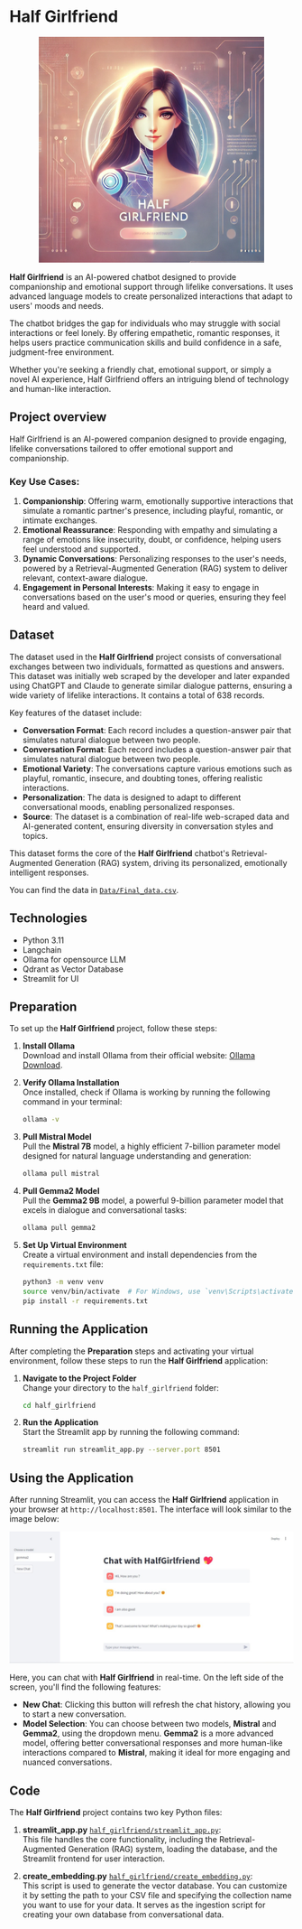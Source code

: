# Half Girlfriend

<p align="center">
  <img src="Images/Display.jpg" width="400" height="400">
</p>

**Half Girlfriend** is an AI-powered chatbot designed to provide companionship and emotional support through lifelike conversations. It uses advanced language models to create personalized interactions that adapt to users' moods and needs.

The chatbot bridges the gap for individuals who may struggle with social interactions or feel lonely. By offering empathetic, romantic responses, it helps users practice communication skills and build confidence in a safe, judgment-free environment.

Whether you're seeking a friendly chat, emotional support, or simply a novel AI experience, Half Girlfriend offers an intriguing blend of technology and human-like interaction.

## Project overview

Half Girlfriend is an AI-powered companion designed to provide engaging, lifelike conversations tailored to offer emotional support and companionship.

### Key Use Cases:
1. **Companionship**: Offering warm, emotionally supportive interactions that simulate a romantic partner's presence, including playful, romantic, or intimate exchanges.
2. **Emotional Reassurance**: Responding with empathy and simulating a range of emotions like insecurity, doubt, or confidence, helping users feel understood and supported.
3. **Dynamic Conversations**: Personalizing responses to the user's needs, powered by a Retrieval-Augmented Generation (RAG) system to deliver relevant, context-aware dialogue.
4. **Engagement in Personal Interests**: Making it easy to engage in conversations based on the user's mood or queries, ensuring they feel heard and valued.

## Dataset

The dataset used in the **Half Girlfriend** project consists of conversational exchanges between two individuals, formatted as questions and answers. This dataset was initially web scraped by the developer and later expanded using ChatGPT and Claude to generate similar dialogue patterns, ensuring a wide variety of lifelike interactions. It contains a total of 638 records.

Key features of the dataset include:

- **Conversation Format**: Each record includes a question-answer pair that simulates natural dialogue between two people.
- **Conversation Format**: Each record includes a question-answer pair that simulates natural dialogue between two people.
- **Emotional Variety**: The conversations capture various emotions such as playful, romantic, insecure, and doubting tones, offering realistic interactions.
- **Personalization**: The data is designed to adapt to different conversational moods, enabling personalized responses.
- **Source**: The dataset is a combination of real-life web-scraped data and AI-generated content, ensuring diversity in conversation styles and topics.

This dataset forms the core of the **Half Girlfriend** chatbot's Retrieval-Augmented Generation (RAG) system, driving its personalized, emotionally intelligent responses.

You can find the data in [`Data/Final_data.csv`](Data/Final_data.csv).

## Technologies

- Python 3.11
- Langchain
- Ollama for opensource LLM
- Qdrant as Vector Database
- Streamlit for UI

## Preparation

To set up the **Half Girlfriend** project, follow these steps:

1. **Install Ollama**  
   Download and install Ollama from their official website: [Ollama Download](https://ollama.com/download).

2. **Verify Ollama Installation**  
   Once installed, check if Ollama is working by running the following command in your terminal:
   ```bash
   ollama -v
   ```

3. **Pull Mistral Model**  
   Pull the **Mistral 7B** model, a highly efficient 7-billion parameter model designed for natural language understanding and generation:
   ```bash
   ollama pull mistral
   ```

4. **Pull Gemma2 Model**  
   Pull the **Gemma2 9B** model, a powerful 9-billion parameter model that excels in dialogue and conversational tasks:
   ```bash
   ollama pull gemma2
   ```

5. **Set Up Virtual Environment**  
   Create a virtual environment and install dependencies from the `requirements.txt` file:
   ```bash
   python3 -m venv venv
   source venv/bin/activate  # For Windows, use `venv\Scripts\activate`
   pip install -r requirements.txt
   ```

## Running the Application

After completing the **Preparation** steps and activating your virtual environment, follow these steps to run the **Half Girlfriend** application:

1. **Navigate to the Project Folder**  
   Change your directory to the `half_girlfriend` folder:
   ```bash
   cd half_girlfriend
   ```

2. **Run the Application**  
   Start the Streamlit app by running the following command:
   ```bash
   streamlit run streamlit_app.py --server.port 8501
   ```
## Using the Application

After running Streamlit, you can access the **Half Girlfriend** application in your browser at `http://localhost:8501`. The interface will look similar to the image below:

![Chat Interface](Images/Output.jpg)

Here, you can chat with **Half Girlfriend** in real-time. On the left side of the screen, you'll find the following features:

- **New Chat**: Clicking this button will refresh the chat history, allowing you to start a new conversation.
- **Model Selection**: You can choose between two models, **Mistral** and **Gemma2**, using the dropdown menu. **Gemma2** is a more advanced model, offering better conversational responses and more human-like interactions compared to **Mistral**, making it ideal for more engaging and nuanced conversations.

## Code

The **Half Girlfriend** project contains two key Python files:

1. **streamlit_app.py** [`half_girlfriend/streamlit_app.py`](half_girlfriend/streamlit_app.py):  
   This file handles the core functionality, including the Retrieval-Augmented Generation (RAG) system, loading the database, and the Streamlit frontend for user interaction.

2. **create_embedding.py** [`half_girlfriend/create_embedding.py`](half_girlfriend/create_embedding.py):  
   This script is used to generate the vector database. You can customize it by setting the path to your CSV file and specifying the collection name you want to use for your data. It serves as the ingestion script for creating your own database from conversational data.
